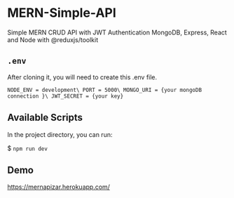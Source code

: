 # MERN-Simple-API

Simple MERN CRUD API with JWT Authentication
MongoDB, Express, React and Node  with @reduxjs/toolkit

## `.env`
After cloning it, you will need to create this .env file.

`NODE_ENV = development\
PORT = 5000\
MONGO_URI = {your mongoDB connection }\
JWT_SECRET = {your key}`

## Available Scripts

In the project directory, you can run:

$ `npm run dev`

## Demo

https://mernapizar.herokuapp.com/
